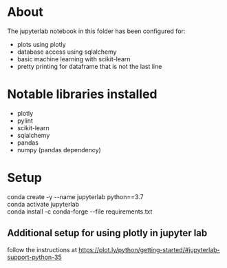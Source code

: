 # About
The jupyterlab notebook in this folder has been configured for:
- plots using plotly
- database access using sqlalchemy
- basic machine learning with scikit-learn
- pretty printing for dataframe that is not the last line
# Notable libraries installed
- plotly
- pylint
- scikit-learn
- sqlalchemy
- pandas
- numpy (pandas dependency)
# Setup
conda create -y --name jupyterlab python==3.7  
conda activate jupyterlab  
conda install -c conda-forge --file requirements.txt  

## Additional setup for using plotly in jupyter lab
follow the instructions at https://plot.ly/python/getting-started/#jupyterlab-support-python-35 